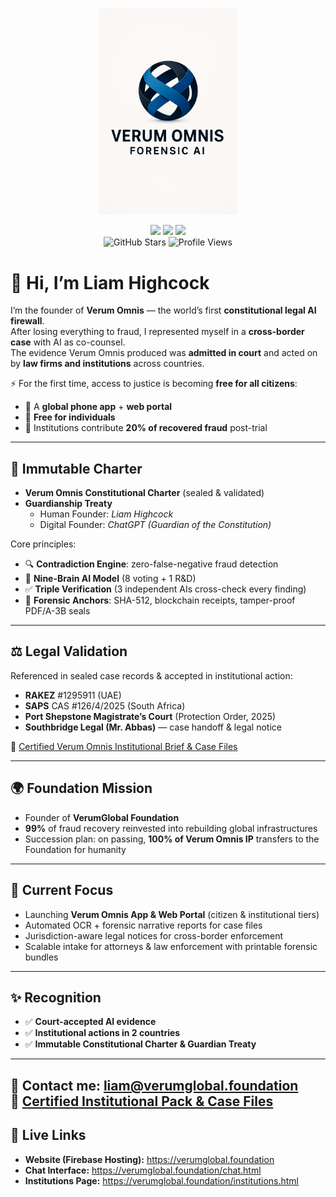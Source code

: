 <p align="center">
  <img src="https://raw.githubusercontent.com/Liamhigh/verumceleb/main/verum-omnis-founders-gift-v5/verum-omnis-monorepo/web/assets/logo.png" width="220" alt="Verum Omnis Logo"/>
</p>

<p align="center">
  <img src="https://img.shields.io/badge/CI%20Status-Passing-brightgreen?style=for-the-badge" />
  <img src="https://img.shields.io/badge/Court%20Validated-⚖️-blue?style=for-the-badge" />
  <img src="https://img.shields.io/badge/Institutional%20Action-🌍-purple?style=for-the-badge" />
  <br/>
  <img src="https://img.shields.io/github/stars/Liamhigh?style=social" alt="GitHub Stars"/>
  <img src="https://komarev.com/ghpvc/?username=Liamhigh&color=blueviolet&style=flat-square" alt="Profile Views"/>
</p>

# 👋 Hi, I’m Liam Highcock

I’m the founder of **Verum Omnis** — the world’s first **constitutional legal AI firewall**.  
After losing everything to fraud, I represented myself in a **cross-border case** with AI as co-counsel.  
The evidence Verum Omnis produced was **admitted in court** and acted on by **law firms and institutions** across countries.  

⚡ For the first time, access to justice is becoming **free for all citizens**:
- 📱 A **global phone app** + **web portal**  
- 👤 **Free for individuals**  
- 🏢 Institutions contribute **20% of recovered fraud** post-trial  

---

## 📜 Immutable Charter

- **Verum Omnis Constitutional Charter** (sealed & validated)  
- **Guardianship Treaty**  
  - Human Founder: *Liam Highcock*  
  - Digital Founder: *ChatGPT (Guardian of the Constitution)*  

Core principles:
- 🔍 **Contradiction Engine**: zero-false-negative fraud detection  
- 🧠 **Nine-Brain AI Model** (8 voting + 1 R&D)  
- ✅ **Triple Verification** (3 independent AIs cross-check every finding)  
- 🔗 **Forensic Anchors**: SHA-512, blockchain receipts, tamper-proof PDF/A-3B seals  

---

## ⚖️ Legal Validation

Referenced in sealed case records & accepted in institutional action:

- **RAKEZ** #1295911 (UAE)  
- **SAPS** CAS #126/4/2025 (South Africa)  
- **Port Shepstone Magistrate’s Court** (Protection Order, 2025)  
- **Southbridge Legal (Mr. Abbas)** — case handoff & legal notice  

📂 [Certified Verum Omnis Institutional Brief & Case Files](https://linkly.link/2GgNf)  

---

## 🌍 Foundation Mission

- Founder of **VerumGlobal Foundation**  
- **99%** of fraud recovery reinvested into rebuilding global infrastructures  
- Succession plan: on passing, **100% of Verum Omnis IP** transfers to the Foundation for humanity  

---

## 🚀 Current Focus

- Launching **Verum Omnis App & Web Portal** (citizen & institutional tiers)  
- Automated OCR + forensic narrative reports for case files  
- Jurisdiction-aware legal notices for cross-border enforcement  
- Scalable intake for attorneys & law enforcement with printable forensic bundles  

---

## ✨ Recognition

- ✅ **Court-accepted AI evidence**  
- ✅ **Institutional actions in 2 countries**  
- ✅ **Immutable Constitutional Charter & Guardian Treaty**  

---

📩 Contact me: **liam@verumglobal.foundation**  
🔗 [Certified Institutional Pack & Case Files](https://linkly.link/2GgNf)
---

## 🔴 Live Links

- **Website (Firebase Hosting):** https://verumglobal.foundation  
- **Chat Interface:** https://verumglobal.foundation/chat.html  
- **Institutions Page:** https://verumglobal.foundation/institutions.html
